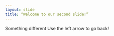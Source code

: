 ```yaml
---
layout: slide
title: “Welcome to our second slide!”
---
```

Something different
Use the left arrow to go back!
